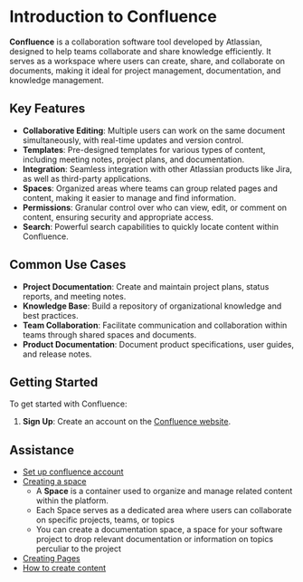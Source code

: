 # Introduction to Confluence

**Confluence** is a collaboration software tool developed by Atlassian, designed to help teams collaborate and share knowledge efficiently. It serves as a workspace where users can create, share, and collaborate on documents, making it ideal for project management, documentation, and knowledge management.

## Key Features

- **Collaborative Editing**: Multiple users can work on the same document simultaneously, with real-time updates and version control.
- **Templates**: Pre-designed templates for various types of content, including meeting notes, project plans, and documentation.
- **Integration**: Seamless integration with other Atlassian products like Jira, as well as third-party applications.
- **Spaces**: Organized areas where teams can group related pages and content, making it easier to manage and find information.
- **Permissions**: Granular control over who can view, edit, or comment on content, ensuring security and appropriate access.
- **Search**: Powerful search capabilities to quickly locate content within Confluence.

## Common Use Cases

- **Project Documentation**: Create and maintain project plans, status reports, and meeting notes.
- **Knowledge Base**: Build a repository of organizational knowledge and best practices.
- **Team Collaboration**: Facilitate communication and collaboration within teams through shared spaces and documents.
- **Product Documentation**: Document product specifications, user guides, and release notes.

## Getting Started
To get started with Confluence:
1. **Sign Up**: Create an account on the [Confluence website](https://www.atlassian.com/es/software/confluence).

## Assistance
- [Set up confluence account](https://youtu.be/ju-ExwgLQ1o?si=ccQp19UQcXhcyPnD)
- [Creating a space](https://youtu.be/gwyciHBAazc?si=keYzSLEP2CSU0XyL)
  - A **Space** is a container used to organize and manage related content within the platform. 
  - Each Space serves as a dedicated area where users can collaborate on specific projects, teams, or topics
  - You can create a documentation space, a space for your software project to drop relevant documentation or information on topics perculiar to the project
- [Creating Pages](https://youtu.be/ULwjrzqN7sk?si=gxxEJYAzU1ebQ9De)
- [How to create content](https://youtu.be/cNI3DEyeEcg?si=U9YlxeR4H4H5gUDx)
